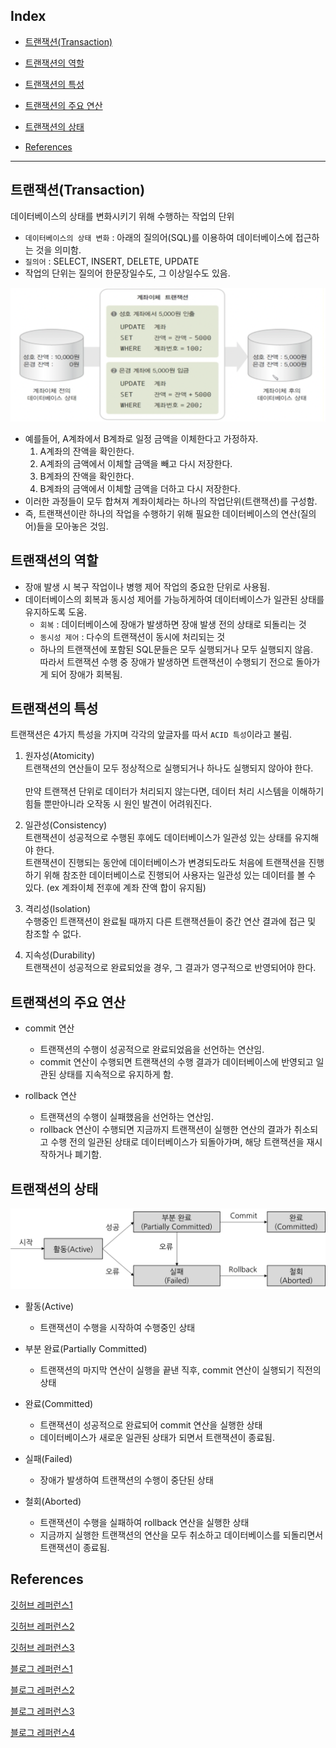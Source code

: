 ## Index

- [트랜잭션(Transaction)](#트랜잭션(Transaction))

- [트랜잭션의 역할](#트랜잭션의-역할)

- [트랜잭션의 특성](#트랜잭션의-특성)

- [트랜잭션의 주요 연산](#트랜잭션의-주요-연산)

- [트랜잭션의 상태](#트랜잭션의-상태)

- [References](#References)

---

## 트랜잭션(Transaction)

데이터베이스의 상태를 변화시키기 위해 수행하는 작업의 단위

- `데이터베이스의 상태 변화` : 아래의 질의어(SQL)를 이용하여 데이터베이스에 접근하는 것을 의미함.
- `질의어` : SELECT, INSERT, DELETE, UPDATE
- 작업의 단위는 질의어 한문장일수도, 그 이상일수도 있음.
    
![account-transfer.png](account-transfer.png)

- 예를들어, A계좌에서 B계좌로 일정 금액을 이체한다고 가정하자.
    1. A계좌의 잔액을 확인한다.
    2. A계좌의 금액에서 이체할 금액을 빼고 다시 저장한다.
    3. B계좌의 잔액을 확인한다.
    4. B계좌의 금액에서 이체할 금액을 더하고 다시 저장한다.
- 이러한 과정들이 모두 합쳐져 계좌이체라는 하나의 작업단위(트랜잭션)를 구성함.
- 즉, 트랜잭션이란 하나의 작업을 수행하기 위해 필요한 데이터베이스의 연산(질의어)들을 모아놓은 것임.
    

## 트랜잭션의 역할

- 장애 발생 시 복구 작업이나 병행 제어 작업의 중요한 단위로 사용됨.
- 데이터베이스의 회복과 동시성 제어를 가능하게하여 데이터베이스가 일관된 상태를 유지하도록 도움.
    - `회복` : 데이터베이스에 장애가 발생하면 장애 발생 전의 상태로 되돌리는 것
    - `동시성 제어` : 다수의 트랜잭션이 동시에 처리되는 것
    - 하나의 트랜잭션에 포함된 SQL문들은 모두 실행되거나 모두 실행되지 않음.<br/> 
    따라서 트랜잭션 수행 중 장애가 발생하면 트랜잭션이 수행되기 전으로 돌아가게 되어 장애가 회복됨.


## 트랜잭션의 특성
    
트랜잭션은 4가지 특성을 가지며 각각의 앞글자를 따서 `ACID 특성`이라고 불림.

1. 원자성(Atomicity)<br/> 
    트랜잭션의 연산들이 모두 정상적으로 실행되거나 하나도 실행되지 않아야 한다.<br/>  
    만약 트랜잭션 단위로 데이터가 처리되지 않는다면, 데이터 처리 시스템을 이해하기 힘들 뿐만아니라 오작동 시 원인 발견이 어려워진다.

2. 일관성(Consistency)<br/> 
    트랜잭션이 성공적으로 수행된 후에도 데이터베이스가 일관성 있는 상태를 유지해야 한다.<br/> 
    트랜잭션이 진행되는 동안에 데이터베이스가 변경되도라도 처음에 트랜잭션을 진행하기 위해 참조한 데이터베이스로 진행되어 사용자는 일관성 있는 데이터를 볼 수 있다. (ex 계좌이체 전후에 계좌 잔액 합이 유지됨)

3. 격리성(Isolation)<br/> 
    수행중인 트랜잭션이 완료될 때까지 다른 트랜잭션들이 중간 연산 결과에 접근 및 참조할 수 없다.

4. 지속성(Durability)<br/> 
    트랜잭션이 성공적으로 완료되었을 경우, 그 결과가 영구적으로 반영되어야 한다.


## 트랜잭션의 주요 연산

- commit 연산<br/> 
    - 트랜잭션의 수행이 성공적으로 완료되었음을 선언하는 연산임.<br/> 
    - commit 연산이 수행되면 트랜잭션의 수행 결과가 데이터베이스에 반영되고 일관된 상태를 지속적으로 유지하게 함.

- rollback 연산<br/> 
    - 트랜잭션의 수행이 실패했음을 선언하는 연산임.<br/> 
    - rollback 연산이 수행되면 지금까지 트랜잭션이 실행한 연산의 결과가 취소되고 수행 전의 일관된 상태로 데이터베이스가 되돌아가며, 해당 트랜잭션을 재시작하거나 폐기함.


## 트랜잭션의 상태
    
![transaction-status.png](transaction-status.png)

- 활동(Active)<br/> 
    - 트랜잭션이 수행을 시작하여 수행중인 상태

- 부분 완료(Partially Committed)<br/> 
    - 트랜잭션의 마지막 연산이 실행을 끝낸 직후, commit 연산이 실행되기 직전의 상태

- 완료(Committed)<br/> 
    - 트랜잭션이 성공적으로 완료되어 commit 연산을 실행한 상태<br/> 
    - 데이터베이스가 새로운 일관된 상태가 되면서 트랜잭션이 종료됨.

- 실패(Failed)<br/> 
    - 장애가 발생하여 트랜잭션의 수행이 중단된 상태

- 철회(Aborted)<br/> 
    - 트랜잭션이 수행을 실패하여 rollback 연산을 실행한 상태<br/> 
    - 지금까지 실행한 트랜잭션의 연산을 모두 취소하고 데이터베이스를 되돌리면서 트랜잭션이 종료됨.


## References

[깃허브 레퍼런스1](https://github.com/gyoogle/tech-interview-for-developer/blob/master/Computer%20Science/Database/Transaction.md)

[깃허브 레퍼런스2](https://github.com/WeareSoft/tech-interview/blob/master/contents/db.md#%ED%8A%B8%EB%9E%9C%EC%9E%AD%EC%85%98%EC%9D%B4%EB%9E%80)

[깃허브 레퍼런스3](https://github.com/shinhee-rebecca/2022-cs-study/blob/main/Database/integrity%2C%20transaction%2C%20deadlock.md#%ED%8A%B8%EB%9E%9C%EC%9E%AD%EC%85%98)

[블로그 레퍼런스1](https://mommoo.tistory.com/62)

[블로그 레퍼런스2](https://coding-factory.tistory.com/226)

[블로그 레퍼런스3](https://wonit.tistory.com/462)

[블로그 레퍼런스4](https://cocoon1787.tistory.com/808)